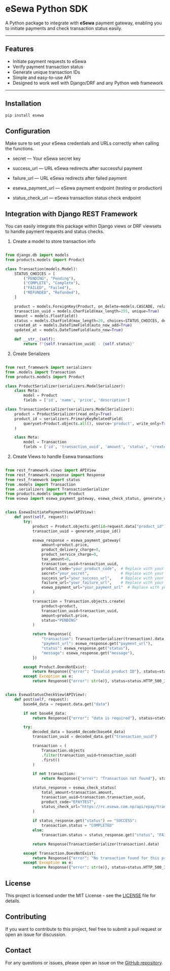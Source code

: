 # eSewa Python SDK

A Python package to integrate with **eSewa** payment gateway, enabling you to initiate payments and check transaction status easily.

---

## Features

- Initiate payment requests to eSewa
- Verify payment transaction status
- Generate unique transaction IDs
- Simple and easy-to-use API
- Designed to work well with Django/DRF and any Python web framework

---

## Installation

```bash
pip install esewa

```


## Configuration
Make sure to set your eSewa credentials and URLs correctly when calling the functions.

- secret — Your eSewa secret key

- success_url — URL eSewa redirects after successful payment

- failure_url — URL eSewa redirects after failed payment

- esewa_payment_url — eSewa payment endpoint (testing or production)

- status_check_url — eSewa transaction status check endpoint


## Integration with Django REST Framework

You can easily integrate this package within Django views or DRF viewsets to handle payment requests and status checks.

1.  Create a model to store transaction info

```python

from django.db import models
from products.models import Product 

class Transaction(models.Model):
    STATUS_CHOICES = [
        ("PENDING", "Pending"),
        ("COMPLETE", "Complete"),
        ("FAILED", "Failed"),
        ("REFUNDED", "Refunded"),
    ]

    product = models.ForeignKey(Product, on_delete=models.CASCADE, related_name="transactions")
    transaction_uuid = models.CharField(max_length=255, unique=True)
    amount = models.FloatField()
    status = models.CharField(max_length=20, choices=STATUS_CHOICES, default="PENDING")
    created_at = models.DateTimeField(auto_now_add=True)
    updated_at = models.DateTimeField(auto_now=True)

    def __str__(self):
        return f"{self.transaction_uuid} - {self.status}"

```

2. Create Serializers

```python

from rest_framework import serializers
from .models import Transaction
from products.models import Product

class ProductSerializer(serializers.ModelSerializer):
    class Meta:
        model = Product
        fields = ['id', 'name', 'price', 'description']

class TransactionSerializer(serializers.ModelSerializer):
    product = ProductSerializer(read_only=True)
    product_id = serializers.PrimaryKeyRelatedField(
        queryset=Product.objects.all(), source='product', write_only=True
    )

    class Meta:
        model = Transaction
        fields = ['id', 'transaction_uuid', 'amount', 'status', 'created_at', 'updated_at', 'product', 'product_id']

```

2. Create Views to handle Esewa transactions

```python

from rest_framework.views import APIView
from rest_framework.response import Response
from rest_framework import status
from .models import Transaction
from .serializers import TransactionSerializer
from products.models import Product
from esewa import esewa_payment_gateway, esewa_check_status, generate_unique_id, base64_decode


class EsewaInitiatePaymentView(APIView):
    def post(self, request):
        try:
            product = Product.objects.get(id=request.data["product_id"])
            transaction_uuid = generate_unique_id()

            esewa_response = esewa_payment_gateway(
                amount=product.price,
                product_delivery_charge=0,
                product_service_charge=0,
                tax_amount=0,
                transaction_uuid=transaction_uuid,
                product_code="your_product_code",  # Replace with your actual product code
                secret="your_secret",              # Replace with your actual secret
                success_url="your_success_url",    # Replace with your actual success URL
                failure_url="your_failure_url",    # Replace with your actual failure URL
                esewa_payment_url="your_payment_url"  # Replace with your actual payment URL
            )

            transaction = Transaction.objects.create(
                product=product,
                transaction_uuid=transaction_uuid,
                amount=product.price,
                status="PENDING"
            )

            return Response({
                "transaction": TransactionSerializer(transaction).data,
                "payment_url": esewa_response.get("payment_url"),
                "status": esewa_response.get("status"),
                "message": esewa_response.get("message"),
            })

        except Product.DoesNotExist:
            return Response({"error": "Invalid product ID"}, status=status.HTTP_404_NOT_FOUND)
        except Exception as e:
            return Response({"error": str(e)}, status=status.HTTP_500_INTERNAL_SERVER_ERROR)


class EsewaStatusCheckView(APIView):
    def post(self, request):
        base64_data = request.data.get("data")

        if not base64_data:
            return Response({"error": "data is required"}, status=status.HTTP_400_BAD_REQUEST)

        try:
            decoded_data = base64_decode(base64_data)
            transaction_uuid = decoded_data.get("transaction_uuid")

            transaction = (
                Transaction.objects
                .filter(transaction_uuid=transaction_uuid)
                .first()
            )

            if not transaction:
                return Response({"error": "Transaction not found"}, status=status.HTTP_404_NOT_FOUND)

            status_response = esewa_check_status(
                total_amount=transaction.amount,
                transaction_uuid=transaction.transaction_uuid,
                product_code="EPAYTEST", 
                status_check_url="https://rc.esewa.com.np/api/epay/transaction/status/"  
            )
            
            if status_response.get("status") == "SUCCESS":
                transaction.status = "COMPLETED"
            else:
                transaction.status = status_response.get("status", "FAILED")

            return Response(TransactionSerializer(transaction).data)

        except Transaction.DoesNotExist:
            return Response({"error": "No transaction found for this product"}, status=status.HTTP_404_NOT_FOUND)
        except Exception as e:
            return Response({"error": str(e)}, status=status.HTTP_500_INTERNAL_SERVER_ERROR)

```

## License

This project is licensed under the MIT License - see the [LICENSE](LICENSE) file for details.

## Contributing

If you want to contribute to this project, feel free to submit a pull request or open an issue for discussion.

## Contact
For any questions or issues, please open an issue on the [GitHub repository](https://github.com/sahilverse/esewa-python/issues).
